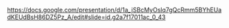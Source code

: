 https://docs.google.com/presentation/d/1a_jSBcMyOslq7gQcRmm5BYhEUadKEUdBsH86DZ5Pz_A/edit#slide=id.g2a7f17011ac_0_43
